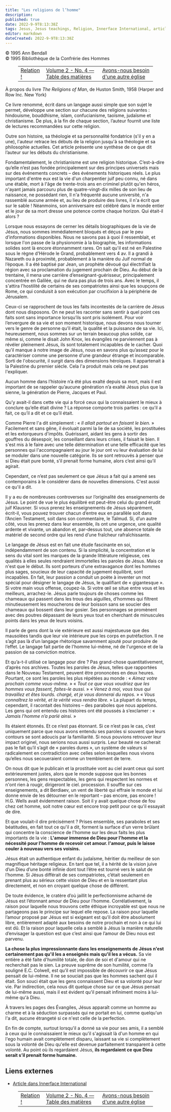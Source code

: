 ```yaml
---
title: "Les religions de l’homme"
description: 
published: true
date: 2022-9-9T8:13:38Z
tags: Jesus, Jesus teachings, Religion, Innerface International, article
editor: markdown
dateCreated: 2022-9-9T8:13:38Z
---
```


<p class="v-card v-sheet theme--light grey lighten-3 px-2">© 1995 Ann Bendall<br>© 1995 Bibliothèque de la Confrérie des Hommes</p>
<figure class="table chapter-navigator">
  <table>
    <tbody>
      <tr>
        <td>
        <a href="/fr/article/Jacques_Tetrault/Relating">
          <span class="mdi mdi-arrow-left-drop-circle"></span><span class="pl-2">Relation !</span>
        </a>
        </td>
        <td>
        <a href="/fr/index/articles_innerface#volume-2-no-4">
          <span class="mdi mdi-book-open-variant"></span><span class="pl-2">Volume 2 - No. 4 — Table des matières</span>
        </a>
        </td>
        <td>
        <a href="/fr/article/Gloria_and_Ray_Colot/Do_We_Need_Another_Church">
          <span class="pr-2">Avons-nous besoin d'une autre église</span><span class="mdi mdi-arrow-right-drop-circle"></span>
        </a>
        </td>
      </tr>
    </tbody>
  </table>
</figure>



À propos du livre _The Religions of Man_, de Huston Smith, 1958 (Harper and Row Inc. New York)

Ce livre renommé, écrit dans un langage aussi simple que son sujet le permet, développe une section sur chacune des religions suivantes : hindouisme, bouddhisme, islam, confucianisme, taoïsme, judaïsme et christianisme. De plus, à la fin de chaque section, l’auteur fournit une liste de lectures recommandées sur cette religion.

Outre son histoire, sa théologie et sa personnalité fondatrice (s'il y en a une), l'auteur retrace les débuts de la religion jusqu'à sa théologie et sa philosophie actuelles. Cet article présente une synthèse de ce que dit l’auteur sur les débuts du christianisme.

Fondamentalement, le christianisme est une religion historique. C’est-à-dire qu’elle n’est pas fondée principalement sur des principes universels mais sur des événements concrets – des événements historiques réels. Le plus important d'entre eux est la vie d'un charpentier juif peu connu, né dans une étable, mort à l'âge de trente-trois ans en criminel plutôt qu'en héros, n'ayant jamais parcouru plus de quatre-vingt-dix milles de son lieu de naissance, ne possédant rien, Il n'a fréquenté aucune université, n'a rassemblé aucune armée et, au lieu de produire des livres, il n'a écrit que sur le sable ! Néanmoins, son anniversaire est célébré dans le monde entier et le jour de sa mort dresse une potence contre chaque horizon. Qui était-il alors ?

Lorsque nous essayons de cerner les détails biographiques de la vie de Jésus, nous sommes immédiatement bloqués et déçus par le peu d’informations disponibles. Nous ne savons pas à quoi il ressemblait, et lorsque l'on passe de la physionomie à la biographie, les informations solides sont là encore étonnamment rares. On sait qu'il est né en Palestine sous le règne d'Hérode le Grand, probablement vers 4 av. Il a grandi à Nazareth ou à proximité, probablement à la manière du Juif normal de l’époque. Il a été baptisé par Jean, un prophète dévoué qui électrifiait la région avec sa proclamation du jugement prochain de Dieu. Au début de la trentaine, il mena une carrière d’enseignant-guérisseur, principalement concentrée en Galilée, qui ne dura pas plus de trois ans. Avec le temps, il s'attira l'hostilité de certains de ses compatriotes ainsi que les soupçons de Rome, ce qui conduisit à son exécution par crucifixion à la périphérie de Jérusalem.

Ceux-ci se rapprochent de tous les faits incontestés de la carrière de Jésus dont nous disposons. On ne peut les raconter sans sentir à quel point ces faits sont sans importance lorsqu’ils sont pris isolément. Pour voir l’envergure de sa vie et son moment historique, nous devons nous tourner vers le genre de personne qu’il était, la qualité et la puissance de sa vie. Ici, heureusement, nous sommes sur un terrain beaucoup plus solide, car même si, comme le disait John Knox, les évangiles ne parviennent pas à révéler pleinement Jésus, ils sont totalement incapables de le cacher. Quoi qu’il manque à notre image de Jésus, nous en savons plus qu’assez pour le caractériser comme une personne d’une grandeur étrange et incomparable. Sorti de l'obscurité, il surgit dans des dimensions héroïques. Il appartenait à la Palestine du premier siècle. Cela l'a produit mais cela ne peut pas l'expliquer.

Aucun homme dans l’histoire n’a été plus exalté depuis sa mort, mais il est important de se rappeler qu’aucune génération n’a exalté Jésus plus que la sienne, la génération de Pierre, Jacques et Paul.

Qu’y avait-il dans cette vie qui a forcé ceux qui la connaissaient le mieux à conclure qu’elle était divine ? La réponse comporte trois parties : ce qu’il a fait, ce qu’il a dit et ce qu’il était.

Comme Pierre l'a dit simplement : « _Il allait partout en faisant le bien._ » Facilement et sans gêne, il évoluait parmi la lie de sa société, les prostituées et les extorqueurs d'impôts. Guérissant, aidant les gens à sortir des gouffres du désespoir, les conseillant dans leurs crises, il faisait le bien. Il s'est mis à le faire avec une telle détermination et une telle efficacité que les personnes qui l'accompagnaient au jour le jour ont vu leur évaluation de lui se moduler dans une nouvelle catégorie. Ils se sont retrouvés à penser que si Dieu était pure bonté, s’il prenait forme humaine, alors c’est ainsi qu’il agirait.

Cependant, ce n’est pas seulement ce que Jésus a fait qui a amené ses contemporains à le considérer dans de nouvelles dimensions. C'est aussi ce qu'il a dit.

Il y a eu de nombreuses controverses sur l’originalité des enseignements de Jésus. Le point de vue le plus équilibré est peut-être celui du grand érudit juif Klausner. Si vous prenez les enseignements de Jésus séparément, écrit-il, vous pouvez trouver chacun d’entre eux en parallèle soit dans l’Ancien Testament, soit dans son commentaire, le Talmud. Si, d’un autre côté, vous les prenez dans leur ensemble, ils ont une urgence, une qualité ardente et vivante, un abandon et, par-dessus tout, une absence totale de matériel de second ordre qui les rend d’une fraîcheur rafraîchissante.

Le langage de Jésus est en fait une étude fascinante en soi, indépendamment de son contenu. Si la simplicité, la concentration et le sens du vital sont les marques de la grande littérature religieuse, ces qualités à elles seules rendraient immortelles les paroles de Jésus. Mais ce n'est que le début. Ils sont porteurs d'une extravagance dont les hommes plus sages, soucieux de leur capacité de jugement équilibré, sont incapables. En fait, leur passion a conduit un poète à inventer un mot spécial pour désigner le langage de Jésus, le qualifiant de « gigantesque ». Si votre main vous offense, coupez-la. Si votre œil se situe entre vous et les meilleurs, arrachez-le. Jésus parle toujours de choses comme les chameaux qui passent dans les trous des aiguilles, d’hommes qui filtrent minutieusement les moucherons de leur boisson sans se soucier des chameaux qui bossent dans leur gosier. Ses personnages se promènent avec des poutres dépassant de leurs yeux tout en cherchant de minuscules points dans les yeux de leurs voisins.

Il parle de gens dont la vie extérieure est aussi majestueuse que des mausolées tandis que leur vie intérieure pue les corps en putréfaction. Il ne s’agit pas là d’un langage rhétorique savamment ajouté pour produire de l’effet. Le langage fait partie de l'homme lui-même, né de l'urgence et de la passion de sa conviction motrice.

Et qu’a-t-il utilisé ce langage pour dire ? Pas grand-chose quantitativement, d’après nos archives. Toutes les paroles de Jésus, telles que rapportées dans le Nouveau Testament, peuvent être prononcées en deux heures. Pourtant, ce sont les paroles les plus répétées au monde : « _Aimez votre prochain comme vous-même._ » « _Tout ce que vous voudriez que les hommes vous fassent, faites-le aussi._ » « _Venez à moi, vous tous qui travaillez et êtes lourds. chargé, et je vous donnerai du repos._ » « _Vous connaîtrez la vérité, et la vérité vous rendra libre._ » La plupart du temps, cependant, il racontait des histoires – des paraboles que nous appelons. Les gens qui ont entendu ces histoires ont été poussés à s’exclamer : « _Jamais l’homme n’a parlé ainsi._ »

Ils étaient étonnés. Et ce n’est pas étonnant. Si ce n’est pas le cas, c’est uniquement parce que nous avons entendu ses paroles si souvent que leurs contours se sont adoucis par la familiarité. Si nous pouvions retrouver leur impact originel, nous serions nous aussi surpris. Leur beauté ne cacherait pas le fait qu’il s’agit de « paroles dures », un système de valeurs si radicalement en contradiction avec celles selon lesquelles nous vivons qu’elles nous secoueraient comme un tremblement de terre.

On nous dit que le publicain et la prostituée vont au ciel avant ceux qui sont extérieurement justes, alors que le monde suppose que les bonnes personnes, les gens respectables, les gens qui respectent les normes et n'ont rien à rougir, dirigeront le ciel. procession. Il souffle sur ces enseignements, a dit Berdiaev, un vent de liberté qui effraie le monde et lui donne envie de les détourner en le reportant – pas encore, pas encore ! H.G. Wells avait évidemment raison. Soit il y avait quelque chose de fou chez cet homme, soit notre cœur est encore trop petit pour ce qu'il essayait de dire.

Et que voulait-il dire précisément ? Prises ensemble, ses paraboles et ses béatitudes, en fait tout ce qu'il a dit, forment la surface d'un verre brûlant qui concentre la conscience de l'homme sur les deux faits les plus importants de la vie : **L'amour immense de Dieu pour l'homme et la nécessité pour l'homme de recevoir cet amour. l'amour, puis le laisse couler à nouveau vers ses voisins.**

Jésus était un authentique enfant du judaïsme, héritier du meilleur de son magnifique héritage religieux. En tant que tel, il a hérité de la vision juive d’un Dieu d’une bonté infinie dont tout l’être est tourné vers le salut de l’homme. Si Jésus différait de ses compatriotes, c’était seulement en prenant plus au sérieux cette vision de Dieu et en la ressentant plus directement, et non en croyant quelque chose de différent.

De toute évidence, le cratère d’où jaillit le perfectionnisme acharné de Jésus est l’étonnant amour de Dieu pour l’homme. Corrélativement, la raison pour laquelle nous trouvons cette éthique incroyable est que nous ne partageons pas le principe sur lequel elle repose. La raison pour laquelle l’amour proposé par Jésus est si exigeant est qu’il doit être absolument libre, entièrement adapté aux besoins de notre prochain et non à ce qui lui est dû. Et la raison pour laquelle cela a semblé à Jésus la manière naturelle d’envisager la question est que c’est ainsi que l’amour de Dieu nous est parvenu.

**La chose la plus impressionnante dans les enseignements de Jésus n'est certainement pas qu'il les a enseignés mais qu'il les a vécus.** Sa vie entière a été faite d'humilité totale, de don de soi et d'amour qui ne recherchait pas le sien. La preuve suprême de son humilité, comme l’a souligné E.C. Colwell, est qu’il est impossible de découvrir ce que Jésus pensait de lui-même. Il ne se souciait pas que les hommes sachent qui il était. Son souci était que les gens connaissent Dieu et sa volonté pour leur vie. Par indirection, cela nous dit quelque chose sur ce que Jésus pensait de lui-même aussi, mais il est évident qu'il pensait infiniment moins à lui-même qu'à Dieu.

À travers les pages des Évangiles, Jésus apparaît comme un homme au charme et à la séduction surpassés qui ne portait en lui, comme quelqu'un l'a dit, aucune étrangeté si ce n'est celle de la perfection.

En fin de compte, surtout lorsqu'il a donné sa vie pour ses amis, il a semblé à ceux qui le connaissaient le mieux qu'il s'agissait là d'un homme en qui l'ego humain avait complètement disparu, laissant sa vie si complètement sous la volonté de Dieu qu'elle est devenue parfaitement transparent à cette volonté. Au point où ils regardaient Jésus, **ils regardaient ce que Dieu serait s’il prenait forme humaine.**

## Liens externes

- [Article dans Innerface International](https://urantia-book.org/archive/newsletters/innerface/vol2_4/page13.html)






<figure class="table chapter-navigator">
  <table>
    <tbody>
      <tr>
        <td>
        <a href="/fr/article/Jacques_Tetrault/Relating">
          <span class="mdi mdi-arrow-left-drop-circle"></span><span class="pl-2">Relation !</span>
        </a>
        </td>
        <td>
        <a href="/fr/index/articles_innerface#volume-2-no-4">
          <span class="mdi mdi-book-open-variant"></span><span class="pl-2">Volume 2 - No. 4 — Table des matières</span>
        </a>
        </td>
        <td>
        <a href="/fr/article/Gloria_and_Ray_Colot/Do_We_Need_Another_Church">
          <span class="pr-2">Avons-nous besoin d'une autre église</span><span class="mdi mdi-arrow-right-drop-circle"></span>
        </a>
        </td>
      </tr>
    </tbody>
  </table>
</figure>
